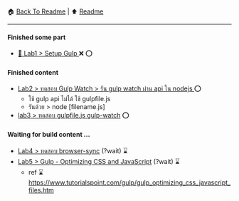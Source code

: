 

:house: [Back To Readme](/readme.md) | :arrow_up: [Readme](./readme.md)

--- 

#### Finished some part   
- [:open_file_folder: Lab1 > Setup Gulp ](./lab1/setup_gulp.md) :x: :o: 

#### Finished content 
- [Lab2 > ทดสอบ Gulp Watch > รัน gulp watch ผ่าน  api ใน nodejs ](./lab2/gulpwatch.md) :o:
    - ใช้ gulp api  ไม่ได้ ใช้ gulpfile.js 
    - รันด้วย  > node [filename.js]
- [lab3 > ทดสอบ gulpfile.js  gulp-watch](./lab3/readme.md) :o:

#### Waiting for build content ...
- [Lab4 > ทดสอบ browser-sync](./lab4/browser-sync.md) (?wait) :hourglass: 
- [Lab5 > Gulp - Optimizing CSS and JavaScript](./lab4/browser-sync.md) (?wait) :hourglass:  
  - ref :hourglass:  https://www.tutorialspoint.com/gulp/gulp_optimizing_css_javascript_files.htm
  

